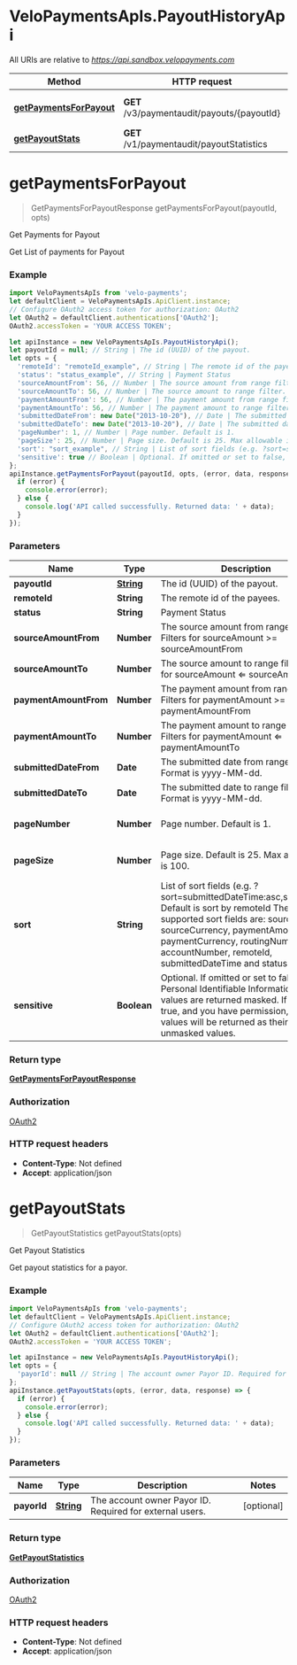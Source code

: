# VeloPaymentsApIs.PayoutHistoryApi

All URIs are relative to *https://api.sandbox.velopayments.com*

Method | HTTP request | Description
------------- | ------------- | -------------
[**getPaymentsForPayout**](PayoutHistoryApi.md#getPaymentsForPayout) | **GET** /v3/paymentaudit/payouts/{payoutId} | Get Payments for Payout
[**getPayoutStats**](PayoutHistoryApi.md#getPayoutStats) | **GET** /v1/paymentaudit/payoutStatistics | Get Payout Statistics


<a name="getPaymentsForPayout"></a>
# **getPaymentsForPayout**
> GetPaymentsForPayoutResponse getPaymentsForPayout(payoutId, opts)

Get Payments for Payout

Get List of payments for Payout 

### Example
```javascript
import VeloPaymentsApIs from 'velo-payments';
let defaultClient = VeloPaymentsApIs.ApiClient.instance;
// Configure OAuth2 access token for authorization: OAuth2
let OAuth2 = defaultClient.authentications['OAuth2'];
OAuth2.accessToken = 'YOUR ACCESS TOKEN';

let apiInstance = new VeloPaymentsApIs.PayoutHistoryApi();
let payoutId = null; // String | The id (UUID) of the payout.
let opts = {
  'remoteId': "remoteId_example", // String | The remote id of the payees.
  'status': "status_example", // String | Payment Status
  'sourceAmountFrom': 56, // Number | The source amount from range filter. Filters for sourceAmount >= sourceAmountFrom
  'sourceAmountTo': 56, // Number | The source amount to range filter. Filters for sourceAmount ⇐ sourceAmountTo
  'paymentAmountFrom': 56, // Number | The payment amount from range filter. Filters for paymentAmount >= paymentAmountFrom
  'paymentAmountTo': 56, // Number | The payment amount to range filter. Filters for paymentAmount ⇐ paymentAmountTo
  'submittedDateFrom': new Date("2013-10-20"), // Date | The submitted date from range filter. Format is yyyy-MM-dd.
  'submittedDateTo': new Date("2013-10-20"), // Date | The submitted date to range filter. Format is yyyy-MM-dd.
  'pageNumber': 1, // Number | Page number. Default is 1.
  'pageSize': 25, // Number | Page size. Default is 25. Max allowable is 100.
  'sort': "sort_example", // String | List of sort fields (e.g. ?sort=submittedDateTime:asc,status:asc). Default is sort by remoteId The supported sort fields are: sourceAmount, sourceCurrency, paymentAmount, paymentCurrency, routingNumber, accountNumber, remoteId, submittedDateTime and status 
  'sensitive': true // Boolean | Optional. If omitted or set to false, any Personal Identifiable Information (PII) values are returned masked. If set to true, and you have permission, the PII values will be returned as their original unmasked values. 
};
apiInstance.getPaymentsForPayout(payoutId, opts, (error, data, response) => {
  if (error) {
    console.error(error);
  } else {
    console.log('API called successfully. Returned data: ' + data);
  }
});
```

### Parameters

Name | Type | Description  | Notes
------------- | ------------- | ------------- | -------------
 **payoutId** | [**String**](.md)| The id (UUID) of the payout. | 
 **remoteId** | **String**| The remote id of the payees. | [optional] 
 **status** | **String**| Payment Status | [optional] 
 **sourceAmountFrom** | **Number**| The source amount from range filter. Filters for sourceAmount &gt;&#x3D; sourceAmountFrom | [optional] 
 **sourceAmountTo** | **Number**| The source amount to range filter. Filters for sourceAmount ⇐ sourceAmountTo | [optional] 
 **paymentAmountFrom** | **Number**| The payment amount from range filter. Filters for paymentAmount &gt;&#x3D; paymentAmountFrom | [optional] 
 **paymentAmountTo** | **Number**| The payment amount to range filter. Filters for paymentAmount ⇐ paymentAmountTo | [optional] 
 **submittedDateFrom** | **Date**| The submitted date from range filter. Format is yyyy-MM-dd. | [optional] 
 **submittedDateTo** | **Date**| The submitted date to range filter. Format is yyyy-MM-dd. | [optional] 
 **pageNumber** | **Number**| Page number. Default is 1. | [optional] [default to 1]
 **pageSize** | **Number**| Page size. Default is 25. Max allowable is 100. | [optional] [default to 25]
 **sort** | **String**| List of sort fields (e.g. ?sort&#x3D;submittedDateTime:asc,status:asc). Default is sort by remoteId The supported sort fields are: sourceAmount, sourceCurrency, paymentAmount, paymentCurrency, routingNumber, accountNumber, remoteId, submittedDateTime and status  | [optional] 
 **sensitive** | **Boolean**| Optional. If omitted or set to false, any Personal Identifiable Information (PII) values are returned masked. If set to true, and you have permission, the PII values will be returned as their original unmasked values.  | [optional] 

### Return type

[**GetPaymentsForPayoutResponse**](GetPaymentsForPayoutResponse.md)

### Authorization

[OAuth2](../README.md#OAuth2)

### HTTP request headers

 - **Content-Type**: Not defined
 - **Accept**: application/json

<a name="getPayoutStats"></a>
# **getPayoutStats**
> GetPayoutStatistics getPayoutStats(opts)

Get Payout Statistics

Get payout statistics for a payor.

### Example
```javascript
import VeloPaymentsApIs from 'velo-payments';
let defaultClient = VeloPaymentsApIs.ApiClient.instance;
// Configure OAuth2 access token for authorization: OAuth2
let OAuth2 = defaultClient.authentications['OAuth2'];
OAuth2.accessToken = 'YOUR ACCESS TOKEN';

let apiInstance = new VeloPaymentsApIs.PayoutHistoryApi();
let opts = {
  'payorId': null // String | The account owner Payor ID. Required for external users.
};
apiInstance.getPayoutStats(opts, (error, data, response) => {
  if (error) {
    console.error(error);
  } else {
    console.log('API called successfully. Returned data: ' + data);
  }
});
```

### Parameters

Name | Type | Description  | Notes
------------- | ------------- | ------------- | -------------
 **payorId** | [**String**](.md)| The account owner Payor ID. Required for external users. | [optional] 

### Return type

[**GetPayoutStatistics**](GetPayoutStatistics.md)

### Authorization

[OAuth2](../README.md#OAuth2)

### HTTP request headers

 - **Content-Type**: Not defined
 - **Accept**: application/json

